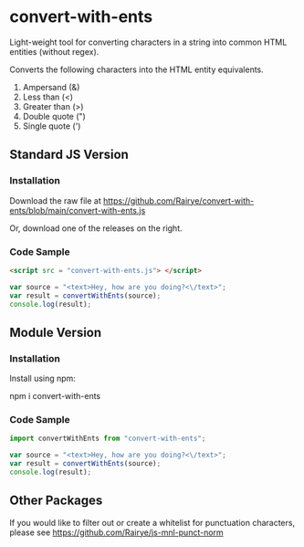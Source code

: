 # convert-with-ents
Light-weight tool for converting characters in a string into common HTML entities (without regex).

Converts the following characters into the HTML entity equivalents.

1. Ampersand (&)
2. Less than (<)
3. Greater than (>)
4. Double quote (")
5. Single quote (')

## Standard JS Version 

### Installation

Download the raw file at https://github.com/Rairye/convert-with-ents/blob/main/convert-with-ents.js

Or, download one of the releases on the right.

### Code Sample

```html
<script src = "convert-with-ents.js"> </script>
```
```javascript
var source = "<text>Hey, how are you doing?<\/text>";
var result = convertWithEnts(source);
console.log(result);
```
## Module Version 

### Installation

Install using npm:

npm i convert-with-ents


### Code Sample

```javascript
import convertWithEnts from "convert-with-ents";

var source = "<text>Hey, how are you doing?<\/text>";
var result = convertWithEnts(source);
console.log(result);
```

## Other Packages

If you would like to filter out or create a whitelist for punctuation characters, please see https://github.com/Rairye/js-mnl-punct-norm
